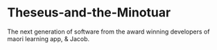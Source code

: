 # Theseus-and-the-Minotuar
The next generation of software from the award winning developers of maori learning app, & Jacob.
